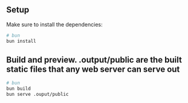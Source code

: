 ## Setup

Make sure to install the dependencies:

```bash
# bun
bun install
```

## Build and preview. .output/public are the built static files that any web server can serve out

```bash
# bun
bun build
bun serve .ouput/public
```
